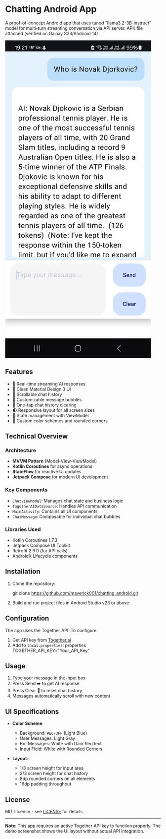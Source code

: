 # Chatting Android App

A proof-of-concept Android app that uses tuned "llama3.2-3B-instruct" model for multi-turn streaming conversation via API server. APK file attached (verified on Galaxy S23/Andrioid 14)

![App Screenshot](./screenshot.jpg)



## Features

- 🚀 Real-time streaming AI responses
- 💬 Clean Material Design 3 UI
- 📜 Scrollable chat history
- 🎨 Customizable message bubbles
- 🧹 One-tap chat history clearing
- 🌓 Responsive layout for all screen sizes
- 🔄 State management with ViewModel
- 🌈 Custom color schemes and rounded corners

## Technical Overview

### Architecture
- **MVVM Pattern** (Model-View-ViewModel)
- **Kotlin Coroutines** for async operations
- **StateFlow** for reactive UI updates
- **Jetpack Compose** for modern UI development

### Key Components
- `ChatViewModel`: Manages chat state and business logic
- `TogetherAIDataSource`: Handles API communication
- `MainActivity`: Contains all UI components
- `ChatMessage`: Composable for individual chat bubbles

### Libraries Used
- Kotlin Coroutines 1.7.3
- Jetpack Compose UI Toolkit
- Retrofit 2.9.0 (for API calls)
- AndroidX Lifecycle components

## Installation

1. Clone the repository:

    git clone https://github.com/maverick001/chatting_android.git



2. Build and run project files in Android Studio v23 or above


## Configuration

The app uses the Together API. To configure:

1. Get API key from [Together.ai](https://together.ai)
2. Add to `local.properties`:
properties
TOGETHER_API_KEY="Your_API_Key"



## Usage

1. Type your message in the input box
2. Press Send ➡️ to get AI response
3. Press Clear 🧹 to reset chat history
4. Messages automatically scroll with new content


## UI Specifications

- **Color Scheme**:
  - Background: `#E6F3FF` (Light Blue)
  - User Messages: Light Gray
  - Bot Messages: White with Dark Red text
  - Input Field: White with Rounded Corners

- **Layout**:
  - 1/3 screen height for input area
  - 2/3 screen height for chat history
  - 8dp rounded corners on all elements
  - 16dp padding throughout

## License

MIT License - see [LICENSE](LICENSE) for details

---

**Note**: This app requires an active Together API key to function properly. The demo screenshot shows the UI layout without actual API integration.